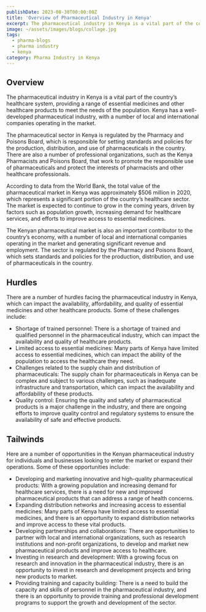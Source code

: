 ```yaml
---
publishDate: 2023-08-30T00:00:00Z
title: 'Overview of Pharmaceutical Industry in Kenya'
excerpt: The pharmaceutical industry in Kenya is a vital part of the country’s healthcare system, providing a range of essential medicines and other healthcare products to meet the needs of the population. Kenya has a well-developed pharmaceutical industry, with a number of local and international companies operating in the market.
image: ~/assets/images/blogs/collage.jpg
tags:
  - pharma-blogs
  - pharma industry
  - kenya
category: Pharma Industry in Kenya
---
```


## Overview

<div class="text-justify">
The pharmaceutical industry in Kenya is a vital part of the country’s healthcare system, providing a range of essential medicines and other healthcare products to meet the needs of the population. Kenya has a well-developed pharmaceutical industry, with a number of local and international companies operating in the market.

The pharmaceutical sector in Kenya is regulated by the Pharmacy and Poisons Board, which is responsible for setting standards and policies for the production, distribution, and use of pharmaceuticals in the country. There are also a number of professional organizations, such as the Kenya Pharmacists and Poisons Board, that work to promote the responsible use of pharmaceuticals and protect the interests of pharmacists and other healthcare professionals.

According to data from the World Bank, the total value of the pharmaceutical market in Kenya was approximately $506 million in 2020, which represents a significant portion of the country’s healthcare sector. The market is expected to continue to grow in the coming years, driven by factors such as population growth, increasing demand for healthcare services, and efforts to improve access to essential medicines.

The Kenyan pharmaceutical market is also an important contributor to the country’s economy, with a number of local and international companies operating in the market and generating significant revenue and employment. The sector is regulated by the Pharmacy and Poisons Board, which sets standards and policies for the production, distribution, and use of pharmaceuticals in the country.

</div>

## Hurdles

<div class="text-justify">
There are a number of hurdles facing the pharmaceutical industry in Kenya, which can impact the availability, affordability, and quality of essential medicines and other healthcare products. Some of these challenges include:

- Shortage of trained personnel: There is a shortage of trained and qualified personnel in the pharmaceutical industry, which can impact the availability and quality of healthcare products.
- Limited access to essential medicines: Many parts of Kenya have limited access to essential medicines, which can impact the ability of the population to access the healthcare they need.
- Challenges related to the supply chain and distribution of pharmaceuticals: The supply chain for pharmaceuticals in Kenya can be complex and subject to various challenges, such as inadequate infrastructure and transportation, which can impact the availability and affordability of these products.
- Quality control: Ensuring the quality and safety of pharmaceutical products is a major challenge in the industry, and there are ongoing efforts to improve quality control and regulatory systems to ensure the availability of safe and effective products.
</div>

## Tailwinds

<div class="text-justify">
Here are a number of opportunities in the Kenyan pharmaceutical industry for individuals and businesses looking to enter the market or expand their operations. Some of these opportunities include:

- Developing and marketing innovative and high-quality pharmaceutical products: With a growing population and increasing demand for healthcare services, there is a need for new and improved pharmaceutical products that can address a range of health concerns.
- Expanding distribution networks and increasing access to essential medicines: Many parts of Kenya have limited access to essential medicines, and there is an opportunity to expand distribution networks and improve access to these vital products.
- Developing partnerships and collaborations: There are opportunities to partner with local and international organizations, such as research institutions and non-profit organizations, to develop and market new pharmaceutical products and improve access to healthcare.
- Investing in research and development: With a growing focus on research and innovation in the pharmaceutical industry, there is an opportunity to invest in research and development projects and bring new products to market.
- Providing training and capacity building: There is a need to build the capacity and skills of personnel in the pharmaceutical industry, and there is an opportunity to provide training and professional development programs to support the growth and development of the sector.
</div>
